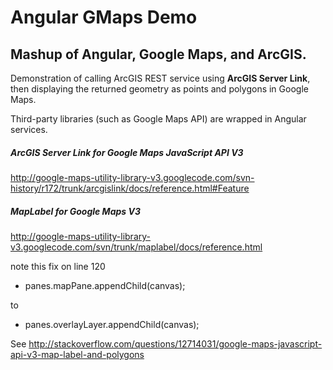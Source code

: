 # Angular GMaps Demo


## Mashup of Angular, Google Maps, and ArcGIS.

Demonstration of calling ArcGIS REST service using **ArcGIS Server Link**, then displaying the returned geometry as points and polygons in Google Maps.

Third-party libraries (such as Google Maps API) are wrapped in Angular services.

##### ArcGIS Server Link for Google Maps JavaScript API V3
http://google-maps-utility-library-v3.googlecode.com/svn-history/r172/trunk/arcgislink/docs/reference.html#Feature

##### MapLabel for Google Maps V3
http://google-maps-utility-library-v3.googlecode.com/svn/trunk/maplabel/docs/reference.html

note this fix on line 120
- panes.mapPane.appendChild(canvas);

to
- panes.overlayLayer.appendChild(canvas);

See
http://stackoverflow.com/questions/12714031/google-maps-javascript-api-v3-map-label-and-polygons
